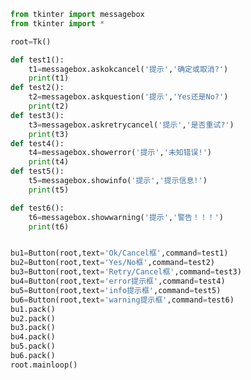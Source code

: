 
<BlogInfo id="437" title="28.通用消息框messagebox" author="白日梦想猿" pv=0 read_times=0 pre_cost_time="0分43秒" category="GUI编程" tag_list="['GUI编程']" create_time="2020.07.06 11:18:32" update_time="2020.07.06 11:26:40" />

```python
from tkinter import messagebox
from tkinter import *

root=Tk()

def test1():
    t1=messagebox.askokcancel('提示','确定或取消?')
    print(t1)
def test2():
    t2=messagebox.askquestion('提示','Yes还是No?')
    print(t2)
def test3():
    t3=messagebox.askretrycancel('提示','是否重试?')
    print(t3)
def test4():
    t4=messagebox.showerror('提示','未知错误!')
    print(t4)
def test5():
    t5=messagebox.showinfo('提示','提示信息!')
    print(t5)

def test6():
    t6=messagebox.showwarning('提示','警告！！！')
    print(t6)


bu1=Button(root,text='Ok/Cancel框',command=test1)
bu2=Button(root,text='Yes/No框',command=test2)
bu3=Button(root,text='Retry/Cancel框',command=test3)
bu4=Button(root,text='error提示框',command=test4)
bu5=Button(root,text='info提示框',command=test5)
bu6=Button(root,text='warning提示框',command=test6)
bu1.pack()
bu2.pack()
bu3.pack()
bu4.pack()
bu5.pack()
bu6.pack()
root.mainloop()
```
